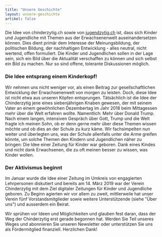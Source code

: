 ```yaml
---
title: "Unsere Geschichte"
layout: unsere-geschichte
artikel: false
---
```


Die Idee von chinderzytig.ch sowie von [jugendzytig.ch](https://www.jugendzytig.ch/)
ist, dass sich Kinder und Jugendliche mit Themen aus der Erwachsenenwelt
auseinandersetzen können. Dies dient primär dem Interesse der Meinungsbildung,
der politischen Bildung, der nachhaltigen Entwicklung - alles neutral, nicht
wertend, offen formuliert. Die Kinder und Jugendlichen sollen in der Lage sein,
sich ein Bild über die Aktualität verschaffen zu können und sich selbst ein
Bild zu machen. Nur so sind offene, tolerante Diskussionen möglich.

### Die Idee entsprang einem Kinderkopf!

​Wir nehmen uns nicht weniger vor, als einen Beitrag zur gesellschaftlichen
Entwicklung der Erwachsenenwelt von morgen zu leisten. Doch, diese Idee ist
nicht etwa aus unseren Köpfen entsprungen. Tätsächlich ist die Idee der
Chinderzytig jene eines siebenjährigen Knaben gewesen, der mit seinem Vater an
einem gewöhnlichen Dezembertag im Jahr 2018 beim Mittagessen mehr über die Welt
erfahren wollte. Namentlich: Mehr über Donald Trump. Nach einem langen,
intensiven Gespräch über Gott, Trump und die Welt fragte ich meinen Sohn, ob er
denn gerne mehr über diese Themen wissen möchte und ob dies an der Schule zu
kurz käme. Wir fachsimpelten nun weiter und überlegten uns, was der Schule
allenfalls unter die Arme greifen könnte, um solche Themen den Kindern und
Jugendlichen näher zu bringen: Die Idee einer Zeitung für Kinder war geboren.
Dank eines Kindes und nicht dank Erwachsenen, die zu oft meinen besser zu
wissen, was Kinder wollen.
​
### Der Aktivismus beginnt

​Im Januar wurde die Idee einer Zeitung im Umkreis von engagierten Lehrpersonen
diskutiert und bereits am 14. März 2019 war der Verein Chinderzytig mit dem
Ziel digitaler Zeitungen für Kinder und Jugendliche geboren. Zu Beginn agierten
wir vor allem zu zweit, mittlerweile hat unser Verein fünf Vorstandsmitglieder
sowie weitere Unterstützende (siehe "Über uns") und ausserdem ein Beirat.

Wir sprühen vor Ideen und Möglichkeiten und glauben fest daran, dass der Weg
der Chinderzytig erst gerade begonnen hat. Werden Sie Teil unseres Weges und
abonnieren Sie unseren Newsletter oder unterstützen Sie uns als Fördermitglied
finanziell. Herzilchen Dank!
